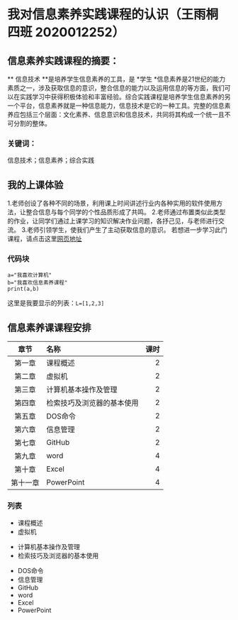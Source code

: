 # 我对信息素养实践课程的认识（王雨桐 四班 2020012252）
## 信息素养实践课程的摘要：
** 信息技术 **是培养学生信息素养的工具，是 *学生  *信息素养是21世纪的能力素质之一，涉及获取信息的意识，整合信息的能力以及运用信息的等方面，我们可以在实践学习中获得积极体验和丰富经验。综合实践课程是培养学生信息素养的另一个平台，信息素养就是一种信息能力，信息技术是它的一种工具。完整的信息素养应包括三个层面：文化素养、信息意识和信息技术，共同将其构成一个统一且不可分割的整体。
### 关键词：
信息技术；信息素养；综合实践
## 我的上课体验
1.老师创设了各种不同的场景，利用课上时间讲述行业内各种实用的软件使用方法，让整合信息与每个同学的个性品质形成了共鸣。
2.老师通过布置类似此类型的作业，让同学们通过上课学习的知识解决作业问题，各抒己见，与老师进行交流。
3.老师引领学生，使我们产生了主动获取信息的意识。
若想进一步学习此门课程，请点击这里[网页地址](https://baike.baidu.com/item/%E4%BF%A1%E6%81%AF%E7%B4%A0%E5%85%BB%E4%B8%8E%E5%AE%9E%E8%B7%B5%E2%80%94%E2%80%94%E7%BB%99%E4%BD%A0%E4%B8%80%E5%8F%8C%E5%AD%A6%E6%9C%AF%E6%85%A7%E7%9C%BC)
### 代码块  
```
a="我喜欢计算机"
b="我喜欢信息素养课程"
print(a,b)
```
这里是我要显示的列表：`L=[1,2,3]`
## 信息素养课课程安排
|章节|名称|课时|
|:-:|:-|-:|
|第一章|课程概述|2|
|第二章|虚拟机|2|
|第三章|计算机基本操作及管理|2|
|第四章|检索技巧及浏览器的基本使用|2|
|第五章|DOS命令|2|
|第六章|信息管理|2|
|第七章|GitHub|2|
|第九章|word|4|
|第十章|Excel|4|
|第十一章|PowerPoint|4|
### 列表  
- 课程概述
- 虚拟机
+ 计算机基本操作及管理
+ 检索技巧及浏览器的基本使用
* DOS命令
* 信息管理
* GitHub
* word
* Excel
* PowerPoint
